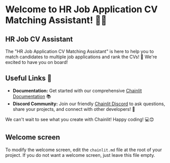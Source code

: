 # Welcome to HR Job Application CV Matching Assistant! 🚀🤖

## HR Job CV Assistant

The "HR Job Application CV Matching Assistant" is here to help you to match candidates to multiple job applications and rank the CVs! 
👋 We're excited to have you on board!

## Useful Links 🔗

- **Documentation:** Get started with our comprehensive [Chainlit Documentation](https://docs.chainlit.io) 📚
- **Discord Community:** Join our friendly [Chainlit Discord](https://discord.gg/ZThrUxbAYw) to ask questions, share your projects, and connect with other developers! 💬

We can't wait to see what you create with Chainlit! Happy coding! 💻😊

## Welcome screen

To modify the welcome screen, edit the `chainlit.md` file at the root of your project. If you do not want a welcome screen, just leave this file empty.
